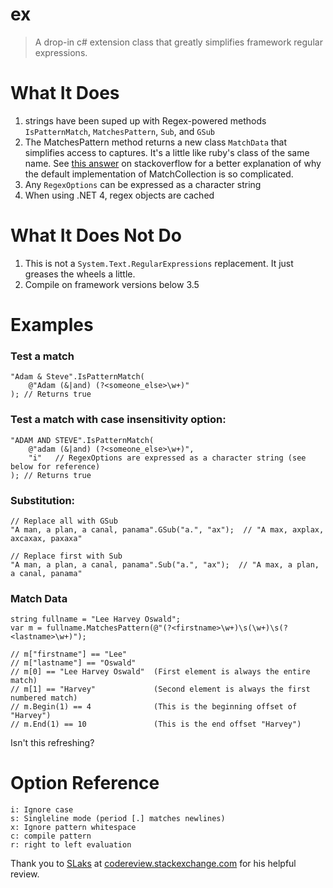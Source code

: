 # ex #

> A drop-in c# extension class that greatly simplifies framework regular expressions.

# What It Does #

1. strings have been suped up with Regex-powered methods `IsPatternMatch`, `MatchesPattern`, `Sub`, and `GSub`
2. The MatchesPattern method returns a new class `MatchData` that simplifies access to captures. It's a little like ruby's class of the same name. See [this answer][1] on stackoverflow for a better explanation of why the default implementation of MatchCollection is so complicated.
3. Any `RegexOptions` can be expressed as a character string
4. When using .NET 4, regex objects are cached

# What It Does Not Do #

1. This is not a `System.Text.RegularExpressions` replacement. It just greases the wheels a little.
2. Compile on framework versions below 3.5

# Examples #

### Test a match ###

    "Adam & Steve".IsPatternMatch(
        @"Adam (&|and) (?<someone_else>\w+)"
    ); // Returns true

### Test a match with case insensitivity option: ###

    "ADAM AND STEVE".IsPatternMatch(
        @"adam (&|and) (?<someone_else>\w+)",
        "i"   // RegexOptions are expressed as a character string (see below for reference)
    ); // Returns true

### Substitution: ###

    // Replace all with GSub
    "A man, a plan, a canal, panama".GSub("a.", "ax");  // "A max, axplax, axcaxax, paxaxa"

    // Replace first with Sub
    "A man, a plan, a canal, panama".Sub("a.", "ax");  // "A max, a plan, a canal, panama"

### Match Data ###

    string fullname = "Lee Harvey Oswald";
    var m = fullname.MatchesPattern(@"(?<firstname>\w+)\s(\w+)\s(?<lastname>\w+)");

    // m["firstname"] == "Lee"
    // m["lastname"] == "Oswald"
    // m[0] == "Lee Harvey Oswald"  (First element is always the entire match)
    // m[1] == "Harvey"             (Second element is always the first numbered match)
    // m.Begin(1) == 4              (This is the beginning offset of "Harvey")
    // m.End(1) == 10               (This is the end offset "Harvey")

Isn't this refreshing?

# Option Reference #

    i: Ignore case
    s: Singleline mode (period [.] matches newlines)
    x: Ignore pattern whitespace
    c: compile pattern
    r: right to left evaluation

Thank you to [SLaks][2] at [codereview.stackexchange.com][3] for his helpful review.

[1]: http://stackoverflow.com/questions/2250335/differences-among-net-capture-group-match/2251774#2251774
[2]: http://codereview.stackexchange.com/users/4994/slaks
[3]: http://codereview.stackexchange.com
